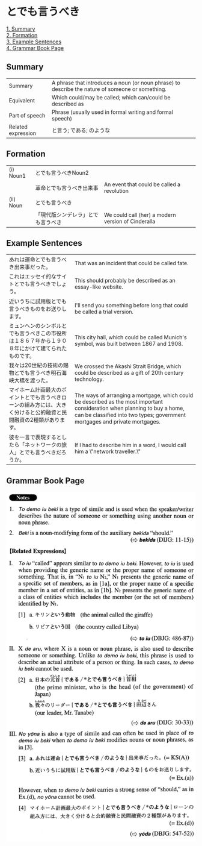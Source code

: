# とでも言うべき

[1. Summary](#summary)<br>
[2. Formation](#formation)<br>
[3. Example Sentences](#example-sentences)<br>
[4. Grammar Book Page](#grammar-book-page)<br>


## Summary

<table><tr>   <td>Summary</td>   <td>A phrase that introduces a noun (or noun phrase) to describe the nature of someone or something.</td></tr><tr>   <td>Equivalent</td>   <td>Which could/may be called; which can/could be described as</td></tr><tr>   <td>Part of speech</td>   <td>Phrase (usually used in formal writing and formal speech)</td></tr><tr>   <td>Related expression</td>   <td>と言う; である; のような</td></tr></table>

## Formation

<table class="table"><tbody><tr class="tr head"><td class="td"><span class="numbers">(i)</span> <span class="bold">Noun<span class="subscript">1</span></span></td><td class="td"><span class="concept">とでも言うべき</span><span>Noun<span class="subscript">2</span></span></td><td class="td"></td></tr><tr class="tr"><td class="td"></td><td class="td"><span>革命</span><span class="concept">とでも言うべき</span><span>出来事</span></td><td class="td"><span>An event that could be called a revolution</span></td></tr><tr class="tr head"><td class="td"><span class="numbers">(ii)</span> <span class="bold">Noun</span></td><td class="td"><span class="concept">とでも言うべき</span></td><td class="td"></td></tr><tr class="tr"><td class="td"></td><td class="td"><span>「現代版シンデレラ」</span><span class="concept">とでも言うべき</span></td><td class="td"><span>We could call (her) a modern version of Cinderalla</span></td></tr></tbody></table>

## Example Sentences

<table><tr>   <td>あれは運命とでも言うべき出来事だった。</td>   <td>That was an incident that could be called fate.</td></tr><tr>   <td>これはエッセイ的なサイトとでも言うべきでしょう。</td>   <td>This should probably be described as an essay-like website.</td></tr><tr>   <td>近いうちに試用版とでも言うべきものをお送りします。</td>   <td>I'll send you something before long that could be called a trial version.</td></tr><tr>   <td>ミュンヘンのシンボルとでも言うべきこの市役所は１８６７年から１９０８年にかけて建てられたものです。</td>   <td>This city hall, which could be called Munich's symbol, was built between 1867 and 1908.</td></tr><tr>   <td>我々は20世紀の技術の賜物とでも言うべき明石海峡大橋を渡った。</td>   <td>We crossed the Akashi Strait Bridge, which could be described as a gift of 20th century technology.</td></tr><tr>   <td>マイホーム計画最大のポイントとでも言うべきローンの組み方には、大きく分けると公的融資と民間融資の2種類があります。</td>   <td>The ways of arranging a mortgage, which could be described as the most important consideration when planning to buy a home, can be classiﬁed into two types; government mortgages and private mortgages.</td></tr><tr>   <td>彼を一言で表現するとしたら「ネットワークの旅人」とでも言うべきだろうか。</td>   <td>If I had to describe him in a word, I would call him a \"network traveller.\"</td></tr></table>

## Grammar Book Page

![](../img/Advancedとでも言うべき.png)

